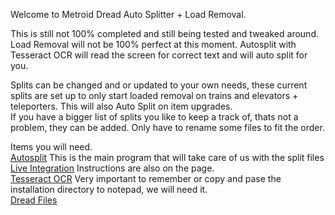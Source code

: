 Welcome to Metroid Dread Auto Splitter + Load Removal.

This is still not 100% completed and still being tested and tweaked around. Load Removal will not be 100% perfect at this moment.
Autosplit with Tesseract OCR will read the screen for correct text and will auto split for you.

Splits can be changed and or updated to your own needs, these current splits are set up to only start loaded removal on trains and elevators + teleporters. This will also Auto Split on item upgrades. <br>
If you have a bigger list of splits you like to keep a track of, thats not a problem, they can be added. Only have to rename some files to fit the order.

Items you will need. <br> [Autosplit](https://github.com/Toufool/AutoSplit/releases/tag/v2.3.1) This is the main program that will take care of us with the split files <br> [Live Integration](https://github.com/Toufool/LiveSplit.AutoSplitIntegration?tab=readme-ov-file) Instructions are also on the page. <br> [Tesseract OCR](https://github.com/UB-Mannheim/tesseract/wiki) Very important to remember or copy and pase the installation directory to notepad, we will need it. <br> [Dread Files](https://github.com/TheDreadening/Metroid-Dread-Split-files)
